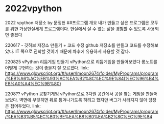 # 2022vpython
2022 vpython 저장소 by 문정현
##프로그램 개요
내가 만들고 싶은 프로그램은 모두를 위한 가상현실세계 프로그램이다. 
현실에서 살 수 없는 삶을 경험할 수 있도록 사용되면 좋겠다

220617 - 깃허브 저장소 만들기 + 코드 수정
github 저장소를 만들고 코드를 수정해보았다.
IT 쪽으로 진학할 것이기 때문에 차후에 유용하게 사용할 것 같다.

220825 vPython 리듬게임 만들기
vPython으로 리듬게임을 만들어보았다
롱노트를 어떻게 구현하는 것이 좋을지 잘 모르겠다.
link: https://www.glowscript.org/#/user/lmoon2674/folder/MyPrograms/program/%EB%A6%AC%EB%93%AC%EA%B2%8C%EC%9E%84(%EC%96%B4%EB%A0%A4%EC%9B%80)


2208?? vPython 공찾기게임
vPython으로 3차원 공간에서 공을 찾는 게임을 만들어보았다.
벽면에 부딪히면 뒤로 튕겨나가도록 하려고 했지만 버그가 사라지지 않아 당장은 접어두었다.
link: https://www.glowscript.org/#/user/lmoon2674/folder/MyPrograms/program/%EA%B3%B5%EC%B0%BE%EA%B8%B0%EA%B2%8C%EC%9E%84
